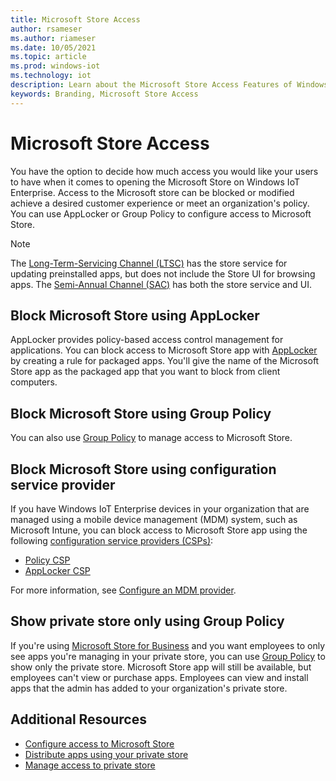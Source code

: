 ```yaml
---
title: Microsoft Store Access
author: rsameser
ms.author: riameser
ms.date: 10/05/2021
ms.topic: article
ms.prod: windows-iot
ms.technology: iot
description: Learn about the Microsoft Store Access Features of Windows IoT Enterprise.
keywords: Branding, Microsoft Store Access
---
```


# Microsoft Store Access
You have the option to decide how much access you would like your users to have when it comes to opening the Microsoft Store on Windows IoT Enterprise. Access to the Microsoft store can be blocked or modified achieve a desired customer experience or meet an organization's policy. You can use AppLocker or Group Policy to configure access to Microsoft Store.

> [!NOTE]
>
> The [Long-Term-Servicing Channel (LTSC)](/windows/deployment/update/waas-overview#long-term-servicing-channel) has the store service for updating preinstalled apps, but does not include the Store UI for browsing apps. The [Semi-Annual Channel (SAC)](/windows/deployment/update/waas-overview#semi-annual-channel) has both the store service and UI.


## Block Microsoft Store using AppLocker
AppLocker provides policy-based access control management for applications. You can block access to Microsoft Store app with [AppLocker](/windows/configuration/stop-employees-from-using-microsoft-store#block-microsoft-store-using-applocker) by creating a rule for packaged apps. You'll give the name of the Microsoft Store app as the packaged app that you want to block from client computers.


## Block Microsoft Store using Group Policy
You can also use [Group Policy](/windows/configuration/stop-employees-from-using-microsoft-store#block-microsoft-store-using-group-policy) to manage access to Microsoft Store.


## Block Microsoft Store using configuration service provider
If you have Windows IoT Enterprise devices in your organization that are managed using a mobile device management (MDM) system, such as Microsoft Intune, you can block access to Microsoft Store app using the following [configuration service providers (CSPs)](/windows/configuration/stop-employees-from-using-microsoft-store#block-microsoft-store-using-configuration-service-provider):
* [Policy CSP](/windows/client-management/mdm/policy-configuration-service-provider)
* [AppLocker CSP](/windows/client-management/mdm/applocker-csp)

For more information, see [Configure an MDM provider](/microsoft-store/configure-mdm-provider-microsoft-store-for-business).


## Show private store only using Group Policy
If you're using [Microsoft Store for Business](/microsoft-store/microsoft-store-for-business-overview) and you want employees to only see apps you're managing in your private store, you can use [Group Policy](/windows/configuration/stop-employees-from-using-microsoft-store#show-private-store-only-using-group-policy) to show only the private store. Microsoft Store app will still be available, but employees can't view or purchase apps. Employees can view and install apps that the admin has added to your organization's private store.


## Additional Resources
* [Configure access to Microsoft Store](/windows/configuration/stop-employees-from-using-microsoft-store#options-to-configure-access-to-microsoft-store)
* [Distribute apps using your private store](/microsoft-store/distribute-apps-from-your-private-store)
* [Manage access to private store](/microsoft-store/manage-access-to-private-store)
